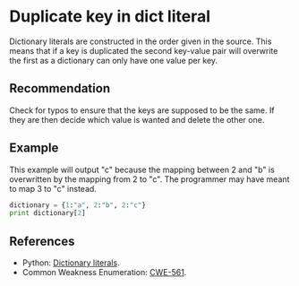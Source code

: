 # Duplicate key in dict literal
Dictionary literals are constructed in the order given in the source. This means that if a key is duplicated the second key-value pair will overwrite the first as a dictionary can only have one value per key.


## Recommendation
Check for typos to ensure that the keys are supposed to be the same. If they are then decide which value is wanted and delete the other one.


## Example
This example will output "c" because the mapping between 2 and "b" is overwritten by the mapping from 2 to "c". The programmer may have meant to map 3 to "c" instead.


```python
dictionary = {1:"a", 2:"b", 2:"c"}
print dictionary[2]
```

## References
* Python: [Dictionary literals](http://docs.python.org/2/reference/expressions.html#dictionary-displays).
* Common Weakness Enumeration: [CWE-561](https://cwe.mitre.org/data/definitions/561.html).
